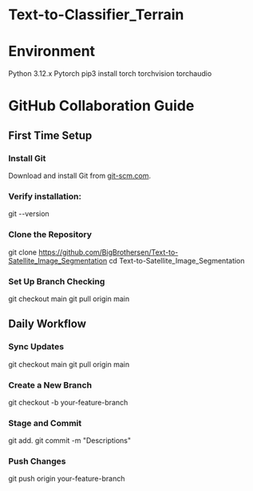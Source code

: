 # Text-to-Classifier_Terrain

# Environment
Python 3.12.x
Pytorch
pip3 install torch torchvision torchaudio


# GitHub Collaboration Guide

## First Time Setup

### Install Git
Download and install Git from [git-scm.com](https://git-scm.com/).

### Verify installation:
git --version

### Clone the Repository
git clone https://github.com/BigBrothersen/Text-to-Satellite_Image_Segmentation
cd Text-to-Satellite_Image_Segmentation

### Set Up Branch Checking
git checkout main
git pull origin main

## Daily Workflow

### Sync Updates
git checkout main
git pull origin main

### Create a New Branch
git checkout -b your-feature-branch

### Stage and Commit
git add.
git commit -m "Descriptions"

### Push Changes
git push origin your-feature-branch